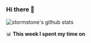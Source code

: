 ### Hi there 👋

<!--
**stormstone/stormstone** is a ✨ _special_ ✨ repository because its `README.md` (this file) appears on your GitHub profile.

Here are some ideas to get you started:

- 🔭 I’m currently working on ...
- 🌱 I’m currently learning ...
- 👯 I’m looking to collaborate on ...
- 🤔 I’m looking for help with ...
- 💬 Ask me about ...
- 📫 How to reach me: ...
- 😄 Pronouns: ...
- ⚡ Fun fact: ...
-->



![stormstone's github stats](https://github-readme-stats.vercel.app/api?username=stormstone&show_icons=true&hide_border=true)



📊 **This week I spent my time on**
<!--START_SECTION:waka-->
<!--END_SECTION:waka-->

